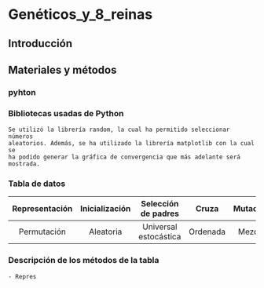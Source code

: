# Genéticos_y_8_reinas

## Introducción

## Materiales y métodos
### pyhton
### Bibliotecas usadas de Python
    Se utilizó la librería random, la cual ha permitido seleccionar números
    aleatorios. Además, se ha utilizado la librería matplotlib con la cual se 
    ha podido generar la gráfica de convergencia que más adelante será mostrada.
### Tabla de datos
   | Representación   | Inicialización   | Selección de padres     | Cruza       | Mutación   | Selección de descencientes   |
   |:----------------:|:----------------:|:-----------------------:|:-----------:|:----------:|:----------------------------:|
   | Permutación      | Aleatoria        | Universal estocástica   | Ordenada    | Mezcla     | Brecha generacional          |
### Descripción de los métodos de la tabla
    - Repres
